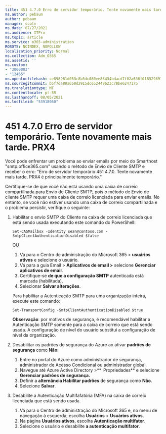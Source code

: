 ```yaml
---
title: 451 4.7.0 Erro de servidor temporário. Tente novamente mais tarde. PRX4
ms.author: pebaum
author: pebaum
manager: scotv
ms.date: 07/27/2021
ms.audience: ITPro
ms.topic: article
ms.service: o365-administration
ROBOTS: NOINDEX, NOFOLLOW
localization_priority: Normal
ms.collection: Adm_O365
ms.assetid: ''
ms.custom:
- "3000003"
- "12465"
ms.openlocfilehash: ce898981d053c8b5dc080ee83434bdacd7f02a636f0183293915bacdb48ba4ef
ms.sourcegitcommit: b5f7da89a650d2915dc652449623c78be6247175
ms.translationtype: MT
ms.contentlocale: pt-BR
ms.lasthandoff: 08/05/2021
ms.locfileid: "53918960"
---
```

# <a name="451-470-temporary-server-error-please-try-again-later-prx4"></a>451 4.7.0 Erro de servidor temporário. Tente novamente mais tarde. PRX4

Você pode enfrentar um problema ao enviar emails por meio do Smarthost "smtp.office365.com" usando o método de Envio de Cliente SMTP e receber o erro: "Erro de servidor temporário 451 4.7.0. Tente novamente mais tarde. PRX4 é principalmente temporário." 

Certifique-se de que você não está usando uma caixa de correio compartilhada para Envio de Cliente SMTP, pois o método de Envio de cliente SMTP requer uma caixa de correio licenciada para enviar emails. No entanto, se você não estiver usando uma caixa de correio compartilhada e o problema persistir, verifique o seguinte:

1. Habilitar o envio SMTP do Cliente na caixa de correio licenciada que está sendo usada executando este comando do PowerShell:

    ```Set-CASMailbox -Identity sean@contoso.com -SmtpClientAuthenticationDisabled $false```

    OU

    1. Vá para o Centro de administração do Microsoft 365 > **usuários ativos** e selecione o usuário.
    1. Vá para a guia Email > **Aplicativos de email >** selecione **Gerenciar aplicativos de email**. 
    1. Certifique-se **de que a configuração SMTP** autenticada está marcada (habilitada).
    1. Selecionar **Salvar alterações**.
    
    Para habilitar a Autenticação SMTP para uma organização inteira, execute este comando:

    `Set-TransportConfig -SmtpClientAuthenticationDisabled $true`
 
    **Observação**: por motivos de segurança, é recomendável habilitar a Autenticação SMTP somente para a caixa de correio que está sendo usada. A configuração de nível do usuário substitui a configuração de nível da organização.

2. Desabilitar os padrões de segurança do Azure ao ativar **padrões de segurança** como **Não**:

    1. Entre no portal do Azure como administrador de segurança, administrador de Acesso Condicional ou administrador global.
    1. Navegue até Azure Active Directory >**  Propriedades** e selecione **Gerenciar padrões de segurança.**
    1. Definir a **alternância Habilitar padrões** de segurança como **Não**.
    1. Selecione **Salvar**.

3. Desabilite a Autenticação Multifafatória (MFA) na caixa de correio licenciada que está sendo usada.

    1. Vá para o Centro de administração do Microsoft 365 e, no menu de navegação à esquerda, escolha **Usuários**  >  **Usuários ativos**.
    1. Na página **Usuários ativos**, escolha **Autenticação multifator**.
    1. Selecione o usuário e desabilite **a autenticação multifator**.

